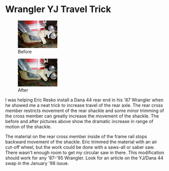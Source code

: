 # Wrangler YJ Travel Trick

<figure>
<a href="/images/suspension/yjshb.jpg"><img src="/images/suspension/yjshb_.jpg" alt="Travel before trimming" /></a>
<figcaption>Before</figcaption>
</figure>

<figure>
<a href="/images/suspension/yjsha.jpg"><img src="/images/suspension/yjsha_.jpg" alt="Travel after trimming" /></a>
<figcaption>After</figcaption>
</figure>

I was helping Eric Resko install a Dana 44 rear end in his \'87 Wrangler when he showed me a neat trick to increase travel of the rear axle. The rear cross member restricts movement of the rear shackle and some minor trimming of the cross member can greatly increase the movement of the shackle. The before and after pictures above show the dramatic increase in range of motion of the shackle.

The material on the rear cross member inside of the frame rail stops backward movement of the shackle. Eric trimmed the material with an air cut-off wheel, but the work could be done with a saws-all or saber saw. There wasn\'t enough room to get my circular saw in there. This modification should work for any \'87-\'95 Wrangler. Look for an article on the YJ/Dana 44 swap in the January \'98 issue.
